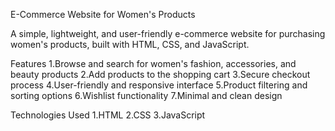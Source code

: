 E-Commerce Website for Women's Products

A simple, lightweight, and user-friendly e-commerce website for purchasing women's products, built with HTML, CSS, and JavaScript.

Features
1.Browse and search for women's fashion, accessories, and beauty products
2.Add products to the shopping cart
3.Secure checkout process
4.User-friendly and responsive interface
5.Product filtering and sorting options
6.Wishlist functionality
7.Minimal and clean design

Technologies Used
1.HTML
2.CSS
3.JavaScript

